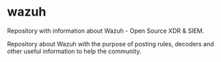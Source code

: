 # wazuh
Repository with information about Wazuh - Open Source XDR &amp; SIEM.


Repository about Wazuh with the purpose of posting rules, decoders and other useful information to help the community.
